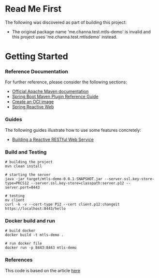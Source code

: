 # Read Me First
The following was discovered as part of building this project:

* The original package name 'me.channa.test.mtls-demo' is invalid and this project uses 'me.channa.test.mtlsdemo' instead.

# Getting Started

### Reference Documentation
For further reference, please consider the following sections:

* [Official Apache Maven documentation](https://maven.apache.org/guides/index.html)
* [Spring Boot Maven Plugin Reference Guide](https://docs.spring.io/spring-boot/docs/3.3.0-M3/maven-plugin/reference/html/)
* [Create an OCI image](https://docs.spring.io/spring-boot/docs/3.3.0-M3/maven-plugin/reference/html/#build-image)
* [Spring Reactive Web](https://docs.spring.io/spring-boot/docs/3.3.0-M3/reference/htmlsingle/index.html#web.reactive)

### Guides
The following guides illustrate how to use some features concretely:

* [Building a Reactive RESTful Web Service](https://spring.io/guides/gs/reactive-rest-service/)

### Build and Testing
```
# building the project
mvn clean install

# starting the server 
java -jar target/mtls-demo-0.0.1-SNAPSHOT.jar --server.ssl.key-store-type=PKCS12 --server.ssl.key-store=classpath:server.p12 --server.port=8443

# testing
mv client
curl -k -v --cert-type P12 --cert client.p12:changeit https://localhost:8443/hello
```

### Docker build and run
```
# build docker
docker build -t mtls-demo .

# run docker file
docker run -p 8443:8443 mtls-demo

```

### References
This code is based on the article [here](https://medium.com/ing-tech-romania/a-simple-mtls-guide-for-spring-boot-microservices-c6bfc9878369)